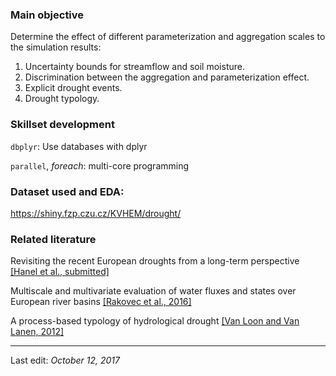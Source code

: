 
### Main objective

Determine the effect of different parameterization and aggregation scales to the simulation results:

1.  Uncertainty bounds for streamflow and soil moisture.
2.  Discrimination between the aggregation and parameterization effect.
3.  Explicit drought events.
4.  Drought typology.

### Skillset development

`dbplyr`: Use databases with dplyr

`parallel`, *foreach*: multi-core programming

### Dataset used and EDA:

<https://shiny.fzp.czu.cz/KVHEM/drought/>

### Related literature

Revisiting the recent European droughts from a long-term perspective [\[Hanel et al., submitted\]](https://owncloud.cesnet.cz/index.php/s/wpFXfeHkZm3smYH)

Multiscale and multivariate evaluation of water fluxes and states over European river basins [\[Rakovec et al., 2016\]](https://www.researchgate.net/profile/Luis_Samaniego/publication/282076923_Multiscale_and_Multivariate_Evaluation_of_Water_Fluxes_and_States_over_European_River_Basins/links/56e0202a08aec4b3333cfec3/Multiscale-and-Multivariate-Evaluation-of-Water-Fluxes-and-States-over-European-River-Basins.pdf)

A process-based typology of hydrological drought [\[Van Loon and Van Lanen, 2012\]](http://library.wur.nl/WebQuery/wurpubs/fulltext/217574)

------------------------------------------------------------------------

Last edit: *October 12, 2017*
